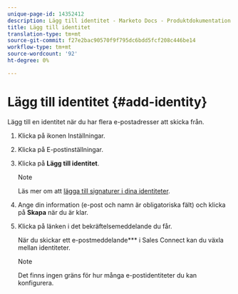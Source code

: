 ```yaml
---
unique-page-id: 14352412
description: Lägg till identitet - Marketo Docs - Produktdokumentation
title: Lägg till identitet
translation-type: tm+mt
source-git-commit: f27e2bac90570f9f795dc6bdd5fcf208c446be14
workflow-type: tm+mt
source-wordcount: '92'
ht-degree: 0%

---
```



# Lägg till identitet {#add-identity}

Lägg till en identitet när du har flera e-postadresser att skicka från.

1. Klicka på ikonen Inställningar.
1. Klicka på E-postinställningar.
1. Klicka på **Lägg till identitet**.

   >[!NOTE]
   >
   >Läs mer om att [lägga till signaturer i dina identiteter](https://docs.marketo.com/x/6BnG).

1. Ange din information (e-post och namn är obligatoriska fält) och klicka på **Skapa** när du är klar.
1. Klicka på länken i det bekräftelsemeddelande du får.

   När du skickar ett e-postmeddelande*** i Sales Connect kan du växla mellan identiteter.

   >[!NOTE]
   >
   >Det finns ingen gräns för hur många e-postidentiteter du kan konfigurera.

